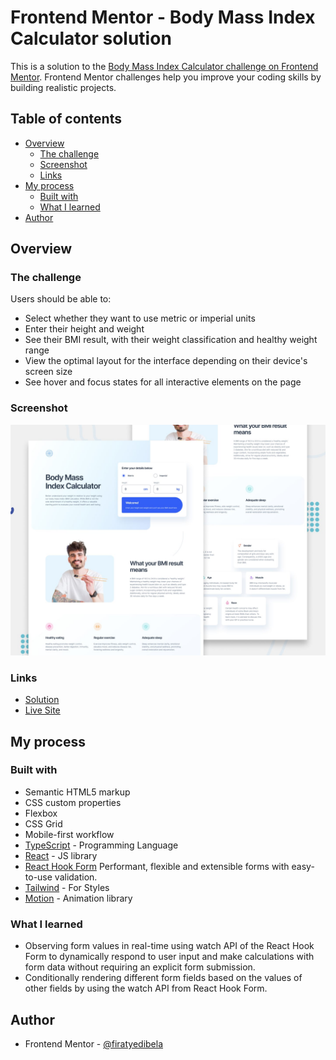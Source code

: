 # Frontend Mentor - Body Mass Index Calculator solution

This is a solution to the [Body Mass Index Calculator challenge on Frontend Mentor](https://www.frontendmentor.io/challenges/body-mass-index-calculator-brrBkfSz1T). Frontend Mentor challenges help you improve your coding skills by building realistic projects.

## Table of contents

- [Overview](#overview)
  - [The challenge](#the-challenge)
  - [Screenshot](#screenshot)
  - [Links](#links)
- [My process](#my-process)
  - [Built with](#built-with)
  - [What I learned](#what-i-learned)
- [Author](#author)

## Overview

### The challenge

Users should be able to:

- Select whether they want to use metric or imperial units
- Enter their height and weight
- See their BMI result, with their weight classification and healthy weight range
- View the optimal layout for the interface depending on their device's screen size
- See hover and focus states for all interactive elements on the page

### Screenshot

![](./preview.jpg)

### Links

- [Solution]()
- [Live Site](https://bmi-calculator-plum-eight.vercel.app)

## My process

### Built with

- Semantic HTML5 markup
- CSS custom properties
- Flexbox
- CSS Grid
- Mobile-first workflow
- [TypeScript](https://www.typescriptlang.org) - Programming Language
- [React](https://reactjs.org/) - JS library
- [React Hook Form](https://react-hook-form.com) Performant, flexible and extensible forms with easy-to-use validation.
- [Tailwind](https://tailwindcss.com) - For Styles
- [Motion](https://motion.dev/docs/react-motion-component) - Animation library

### What I learned

- Observing form values in real-time using watch API of the React Hook Form to dynamically respond to user input and make calculations with form data without requiring an explicit form submission.
- Conditionally rendering different form fields based on the values of other fields by using the watch API from React Hook Form.

## Author

- Frontend Mentor - [@firatyedibela](https://www.frontendmentor.io/profile/firatyedibela)
